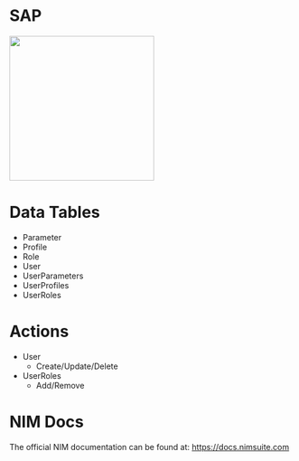 # SAP
<img src="https://www.tools4ever.nl/connector-logos/sap-logo.png" width="256px">

# Data Tables
- Parameter
- Profile
- Role
- User
- UserParameters
- UserProfiles
- UserRoles

# Actions
- User
    - Create/Update/Delete
- UserRoles
	- Add/Remove
 
# NIM Docs
The official NIM documentation can be found at: https://docs.nimsuite.com

